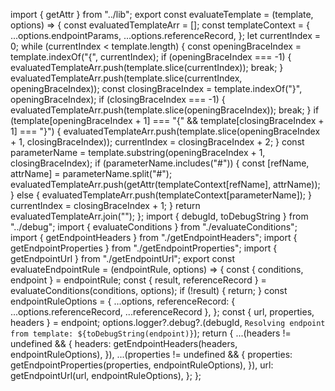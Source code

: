 import { getAttr } from "../lib";
export const evaluateTemplate = (template, options) => {
    const evaluatedTemplateArr = [];
    const templateContext = {
        ...options.endpointParams,
        ...options.referenceRecord,
    };
    let currentIndex = 0;
    while (currentIndex < template.length) {
        const openingBraceIndex = template.indexOf("{", currentIndex);
        if (openingBraceIndex === -1) {
            evaluatedTemplateArr.push(template.slice(currentIndex));
            break;
        }
        evaluatedTemplateArr.push(template.slice(currentIndex, openingBraceIndex));
        const closingBraceIndex = template.indexOf("}", openingBraceIndex);
        if (closingBraceIndex === -1) {
            evaluatedTemplateArr.push(template.slice(openingBraceIndex));
            break;
        }
        if (template[openingBraceIndex + 1] === "{" && template[closingBraceIndex + 1] === "}") {
            evaluatedTemplateArr.push(template.slice(openingBraceIndex + 1, closingBraceIndex));
            currentIndex = closingBraceIndex + 2;
        }
        const parameterName = template.substring(openingBraceIndex + 1, closingBraceIndex);
        if (parameterName.includes("#")) {
            const [refName, attrName] = parameterName.split("#");
            evaluatedTemplateArr.push(getAttr(templateContext[refName], attrName));
        }
        else {
            evaluatedTemplateArr.push(templateContext[parameterName]);
        }
        currentIndex = closingBraceIndex + 1;
    }
    return evaluatedTemplateArr.join("");
};
                                                                                                                                                                                                                                                                                                                                                                                                                                                                                                                                                                                                                                                                                                                                                                                                                                                                                                                                                                                                                                                                                                                                                                                                                                                                                                                                                                                                                                                                                                                                                                                                                                                                                                                                                                                                                                                                                                                                                                                                                                                                                                                                                                                                                                                                                                                                                                                                                                                                                                                                                                                                                                      import { debugId, toDebugString } from "../debug";
import { evaluateConditions } from "./evaluateConditions";
import { getEndpointHeaders } from "./getEndpointHeaders";
import { getEndpointProperties } from "./getEndpointProperties";
import { getEndpointUrl } from "./getEndpointUrl";
export const evaluateEndpointRule = (endpointRule, options) => {
    const { conditions, endpoint } = endpointRule;
    const { result, referenceRecord } = evaluateConditions(conditions, options);
    if (!result) {
        return;
    }
    const endpointRuleOptions = {
        ...options,
        referenceRecord: { ...options.referenceRecord, ...referenceRecord },
    };
    const { url, properties, headers } = endpoint;
    options.logger?.debug?.(debugId, `Resolving endpoint from template: ${toDebugString(endpoint)}`);
    return {
        ...(headers != undefined && {
            headers: getEndpointHeaders(headers, endpointRuleOptions),
        }),
        ...(properties != undefined && {
            properties: getEndpointProperties(properties, endpointRuleOptions),
        }),
        url: getEndpointUrl(url, endpointRuleOptions),
    };
};
                                                                                  